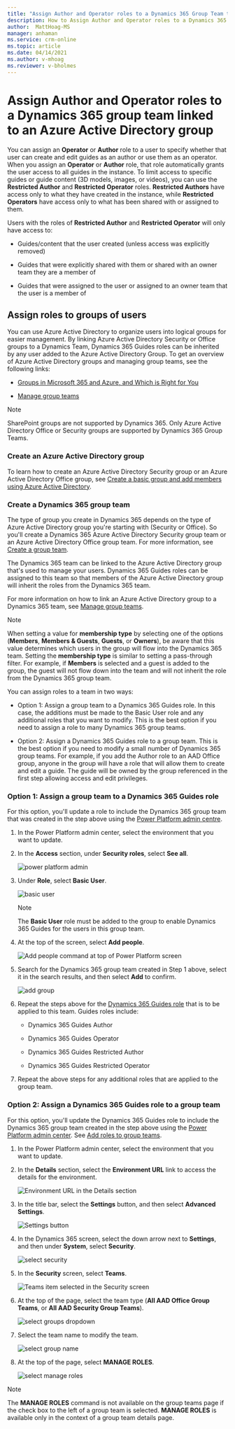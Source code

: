 ```yaml
---
title: "Assign Author and Operator roles to a Dynamics 365 Group Team that is linked to an Azure Active Directory Group to limit the actions of a group of users in all Dynamics 365 Guides | MicrosoftDocs"
description: How to Assign Author and Operator roles to a Dynamics 365 Group Team that is linked to an Azure Active Directory Group.
author:  MattHoag-MS
manager: anhaman
ms.service: crm-online
ms.topic: article
ms.date: 04/14/2021
ms.author: v-mhoag
ms.reviewer: v-bholmes
---
```


# Assign Author and Operator roles to a Dynamics 365 group team linked to an Azure Active Directory group

You can assign an **Operator** or **Author** role to a user to specify whether that user can create and edit guides as an author or use them as an operator.  When you assign an **Operator** or **Author** role, that role automatically grants the user access to all guides in the instance. To limit access to specific guides or guide content (3D models, images, or videos), you can use the **Restricted Author** and **Restricted Operator** roles. **Restricted Authors** have access only to what they have created in the instance, while **Restricted Operators** have access only to what has been shared with or assigned to them.

Users with the roles of **Restricted Author** and **Restricted Operator** will only have access to:

- Guides/content that the user created (unless access was explicitly removed)

- Guides that were explicitly shared with them or shared with an owner team they are a member of

- Guides that were assigned to the user or assigned to an owner team that the user is a member of

## Assign roles to groups of users

You can use Azure Active Directory to organize users into logical groups for easier management. By linking Azure Active Directory Security or Office groups to a Dynamics Team, Dynamics 365 Guides roles can be inherited by any user added to the Azure Active Directory Group. To get an overview of Azure Active Directory groups and managing group teams, see the following links:

- [Groups in Microsoft 365 and Azure, and Which is Right for You](https://docs.microsoft.com/microsoft-365/community/all-about-groups)

- [Manage group teams](https://docs.microsoft.com/power-platform/admin/manage-group-teams)

> [!NOTE]
> SharePoint groups are not supported by Dynamics 365.  Only Azure Active Directory Office or Security groups are supported by Dynamics 365 Group Teams.

### Create an Azure Active Directory group

To learn how to create an Azure Active Directory Security group or an Azure Active Directory Office group, see [Create a basic group and add members using Azure Active Directory](https://docs.microsoft.com/azure/active-directory/fundamentals/active-directory-groups-create-azure-portal).

### Create a Dynamics 365 group team

The type of group you create in Dynamics 365 depends on the type of Azure Active Directory group you're starting with (Security or Office). So you'll create a Dynamics 365 Azure Active Directory Security group team or an Azure Active Directory Office group team. For more information, see [Create a group team](https://docs.microsoft.com/power-platform/admin/manage-group-teams#create-a-group-team).  

The Dynamics 365 team can be linked to the Azure Active Directory group that's used to manage your users. Dynamics 365 Guides roles can be assigned to this team so that members of the Azure Active Directory group will inherit the roles from the Dynamics 365 team.

For more information on how to link an Azure Active Directory group to a Dynamics 365 team, see [Manage group teams](https://docs.microsoft.com/power-platform/admin/manage-group-teams). 

> [!NOTE] 
> When setting a value for **membership type** by selecting one of the options (**Members**, **Members & Guests**, **Guests**, or **Owners**), be aware that this value determines which users in the group will flow into the Dynamics 365 team. Setting the **membership type** is similar to setting a pass-through filter. For example, if **Members** is selected and a guest is added to the group, the guest will not flow down into the team and will not inherit the role from the Dynamics 365 group team.  

You can assign roles to a team in two ways: 

- Option 1: Assign a group team to a Dynamics 365 Guides role. In this case, the additions must be made to the Basic User role and any additional roles that you want to modify. This is the best option if you need to assign a role to many Dynamics 365 group teams.

- Option 2: Assign a Dynamics 365 Guides role to a group team. This is the best option if you need to modify a small number of Dynamics 365 group teams. For example, if you add the Author role to an AAD Office group, anyone in the group will have a role that will allow them to create and edit a guide. The guide will be owned by the group referenced in the first step allowing access and edit privileges.

### Option 1: Assign a group team to a Dynamics 365 Guides role

For this option, you'll update a role to include the Dynamics 365 group team that was created in the step above using the [Power Platform admin centre](https://admin.powerplatform.microsoft.com/environments).

1. In the Power Platform admin center, select the environment that you want to update.

2. In the **Access** section, under **Security roles**, select **See all**.

    ![power platform admin](media/Power-Platform-admin-center-env-setting.png "power platform admin")
 
3. Under **Role**, select **Basic User**. 

    ![basic user](media/Power-Platform-Enviro-Roles.png "basic users")
    
    > [!NOTE]
    > The **Basic User** role must be added to the group to enable Dynamics 365 Guides for the users in this group team. 

5. At the top of the screen, select **Add people**.

    ![Add people command at top of Power Platform screen](media/Power-Platform-security-role-add-people.png "Add people command at top of Power Platform screen")
    
6. Search for the Dynamics 365 group team created in Step 1 above, select it in the search results, and then select **Add** to confirm.

    ![add group](media/Power-Platform-security-add-group.png "Add group")
 
7. Repeat the steps above for the [Dynamics 365 Guides role](https://docs.microsoft.com/dynamics365/mixed-reality/guides/assign-role) that is to be applied to this team. Guides roles include:

    - Dynamics 365 Guides Author
    
    - Dynamics 365 Guides Operator
    
    - Dynamics 365 Guides Restricted Author
    
    - Dynamics 365 Guides Restricted Operator

8. Repeat the above steps for any additional roles that are applied to the group team.

### Option 2: Assign a Dynamics 365 Guides role to a group team

For this option, you'll update the Dynamics 365 Guides role to include the Dynamics 365 group team created in the step above using the [Power Platform admin center](https://admin.powerplatform.microsoft.com/environments). See [Add roles to group teams](https://docs.microsoft.com/power-platform/admin/manage-teams).

1. In the Power Platform admin center, select the environment that you want to update.

2. In the **Details** section, select the **Environment URL** link to access the details for the environment.  

    ![Environment URL in the Details section](media/Power-Platform-admin-center-env-url.png "Environment URL in the Details section")

3. In the title bar, select the **Settings** button, and then select **Advanced Settings**.

    ![Settings button](media/Power-Platform-admin-center-env-adv-settings.png "Settings button")  

4. In the Dynamics 365 screen, select the down arrow next to **Settings**, and then under **System**, select **Security**.

    ![select security](media/D365-admin-center-advanced-settings-security.png "select security")

5. In the **Security** screen, select **Teams**.

    ![Teams item selected in the Security screen](media/D365-admin-center-advanced-settings-teams.png "Teams item selected in the Security screen")

6. At the top of the page, select the team type (**All AAD Office Group Teams**, or **All AAD Security Group Teams**).

    ![select groups dropdown](media/D365-admin-center-advanced-settings-groups.png "select groups dropdown")
 
7. Select the team name to modify the team.

    ![select group name](media/D365-admin-center-advanced-settings-groupname.png "select group name")

8. At the top of the page, select **MANAGE ROLES**.

    ![select manage roles](media/D365-admin-center-advanced-settings-manage-roles.png "manage roles")

> [!NOTE]
> The **MANAGE ROLES** command is not available on the group teams page if the check box to the left of a group team is selected.  **MANAGE ROLES** is available only in the context of a group team details page.  


